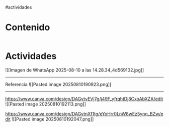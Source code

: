 #actividades 

# Contenido
```table-of-contents
```
# Actividades
![[Imagen de WhatsApp 2025-08-10 a las 14.28.34_4d569102.jpg]]


---

Referencia
![[Pasted image 20250810190923.png]]

---

https://www.canva.com/design/DAGvtvEVj7g/j49F_yfrqhtDj8CxoAbXZA/edit
![[Pasted image 20250810192113.png]]

https://www.canva.com/design/DAGvtnXf1tg/eYoHrr0LnW8wEz5ynq_BZw/edit
![[Pasted image 20250810192047.png]]
